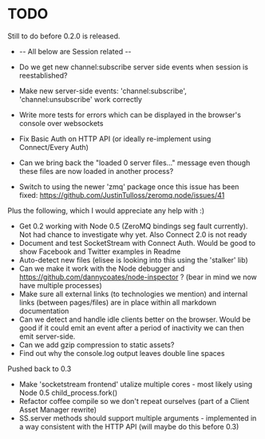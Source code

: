 TODO
====

Still to do before 0.2.0 is released.

* -- All below are Session related --
* Do we get new channel:subscribe server side events when session is reestablished?
* Make new server-side events: 'channel:subscribe', 'channel:unsubscribe' work correctly

* Write more tests for errors which can be displayed in the browser's console over websockets
* Fix Basic Auth on HTTP API (or ideally re-implement using Connect/Every Auth)
* Can we bring back the "loaded 0 server files..." message even though these files are now loaded in another process?
* Switch to using the newer 'zmq' package once this issue has been fixed: https://github.com/JustinTulloss/zeromq.node/issues/41

Plus the following, which I would appreciate any help with :)

* Get 0.2 working with Node 0.5 (ZeroMQ bindings seg fault currently). Not had chance to investigate why yet. Also Connect 2.0 is not ready
* Document and test SocketStream with Connect Auth. Would be good to show Facebook and Twitter examples in Readme
* Auto-detect new files (elisee is looking into this using the 'stalker' lib)
* Can we make it work with the Node debugger and https://github.com/dannycoates/node-inspector ? (bear in mind we now have multiple processes)
* Make sure all external links (to technologies we mention) and internal links (between pages/files) are in place within all markdown documentation
* Can we detect and handle idle clients better on the browser. Would be good if it could emit an event after a period of inactivity we can then emit server-side.
* Can we add gzip compression to static assets?
* Find out why the console.log output leaves double line spaces


Pushed back to 0.3

* Make 'socketstream frontend' utalize multiple cores - most likely using Node 0.5 child_process.fork()
* Refactor coffee compile so we don't repeat ourselves (part of a Client Asset Manager rewrite)
* SS.server methods should support multiple arguments - implemented in a way consistent with the HTTP API (will maybe do this before 0.3)
